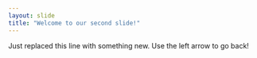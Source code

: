 ```yaml
---
layout: slide
title: "Welcome to our second slide!"
---
```

Just replaced this line with something new.
Use the left arrow to go back!
